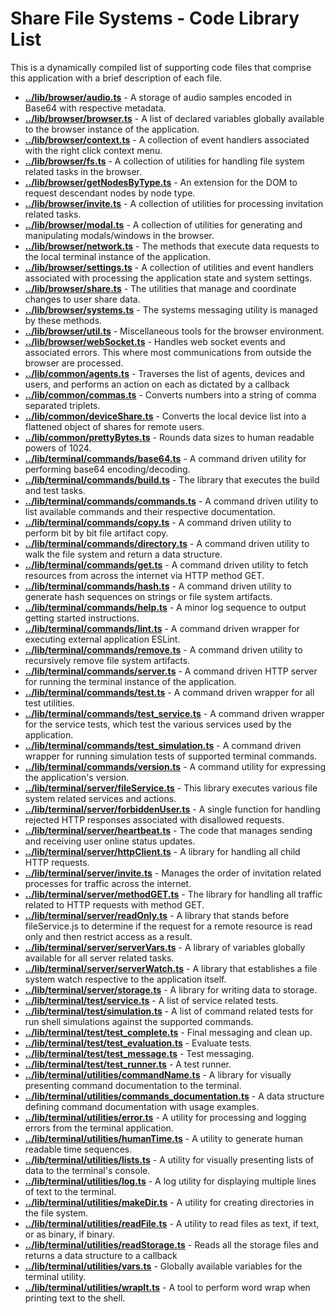 # Share File Systems - Code Library List
This is a dynamically compiled list of supporting code files that comprise this application with a brief description of each file.

* **[../lib/browser/audio.ts](../lib/browser/audio.ts)**                                                         - A storage of audio samples encoded in Base64 with respective metadata.
* **[../lib/browser/browser.ts](../lib/browser/browser.ts)**                                                     - A list of declared variables globally available to the browser instance of the application.
* **[../lib/browser/context.ts](../lib/browser/context.ts)**                                                     - A collection of event handlers associated with the right click context menu.
* **[../lib/browser/fs.ts](../lib/browser/fs.ts)**                                                               - A collection of utilities for handling file system related tasks in the browser.
* **[../lib/browser/getNodesByType.ts](../lib/browser/getNodesByType.ts)**                                       - An extension for the DOM to request descendant nodes by node type.
* **[../lib/browser/invite.ts](../lib/browser/invite.ts)**                                                       - A collection of utilities for processing invitation related tasks.
* **[../lib/browser/modal.ts](../lib/browser/modal.ts)**                                                         - A collection of utilities for generating and manipulating modals/windows in the browser.
* **[../lib/browser/network.ts](../lib/browser/network.ts)**                                                     - The methods that execute data requests to the local terminal instance of the application.
* **[../lib/browser/settings.ts](../lib/browser/settings.ts)**                                                   - A collection of utilities and event handlers associated with processing the application state and system settings.
* **[../lib/browser/share.ts](../lib/browser/share.ts)**                                                         - The utilities that manage and coordinate changes to user share data.
* **[../lib/browser/systems.ts](../lib/browser/systems.ts)**                                                     - The systems messaging utility is managed by these methods.
* **[../lib/browser/util.ts](../lib/browser/util.ts)**                                                           - Miscellaneous tools for the browser environment.
* **[../lib/browser/webSocket.ts](../lib/browser/webSocket.ts)**                                                 - Handles web socket events and associated errors. This where most communications from outside the browser are processed.
* **[../lib/common/agents.ts](../lib/common/agents.ts)**                                                         - Traverses the list of agents, devices and users, and performs an action on each as dictated by a callback
* **[../lib/common/commas.ts](../lib/common/commas.ts)**                                                         - Converts numbers into a string of comma separated triplets.
* **[../lib/common/deviceShare.ts](../lib/common/deviceShare.ts)**                                               - Converts the local device list into a flattened object of shares for remote users.
* **[../lib/common/prettyBytes.ts](../lib/common/prettyBytes.ts)**                                               - Rounds data sizes to human readable powers of 1024.
* **[../lib/terminal/commands/base64.ts](../lib/terminal/commands/base64.ts)**                                   - A command driven utility for performing base64 encoding/decoding.
* **[../lib/terminal/commands/build.ts](../lib/terminal/commands/build.ts)**                                     - The library that executes the build and test tasks.
* **[../lib/terminal/commands/commands.ts](../lib/terminal/commands/commands.ts)**                               - A command driven utility to list available commands and their respective documentation.
* **[../lib/terminal/commands/copy.ts](../lib/terminal/commands/copy.ts)**                                       - A command driven utility to perform bit by bit file artifact copy.
* **[../lib/terminal/commands/directory.ts](../lib/terminal/commands/directory.ts)**                             - A command driven utility to walk the file system and return a data structure.
* **[../lib/terminal/commands/get.ts](../lib/terminal/commands/get.ts)**                                         - A command driven utility to fetch resources from across the internet via HTTP method GET.
* **[../lib/terminal/commands/hash.ts](../lib/terminal/commands/hash.ts)**                                       - A command driven utility to generate hash sequences on strings or file system artifacts.
* **[../lib/terminal/commands/help.ts](../lib/terminal/commands/help.ts)**                                       - A minor log sequence to output getting started instructions.
* **[../lib/terminal/commands/lint.ts](../lib/terminal/commands/lint.ts)**                                       - A command driven wrapper for executing external application ESLint.
* **[../lib/terminal/commands/remove.ts](../lib/terminal/commands/remove.ts)**                                   - A command driven utility to recursively remove file system artifacts.
* **[../lib/terminal/commands/server.ts](../lib/terminal/commands/server.ts)**                                   - A command driven HTTP server for running the terminal instance of the application.
* **[../lib/terminal/commands/test.ts](../lib/terminal/commands/test.ts)**                                       - A command driven wrapper for all test utilities.
* **[../lib/terminal/commands/test_service.ts](../lib/terminal/commands/test_service.ts)**                       - A command driven wrapper for the service tests, which test the various services used by the application.
* **[../lib/terminal/commands/test_simulation.ts](../lib/terminal/commands/test_simulation.ts)**                 - A command driven wrapper for running simulation tests of supported terminal commands.
* **[../lib/terminal/commands/version.ts](../lib/terminal/commands/version.ts)**                                 - A command utility for expressing the application's version.
* **[../lib/terminal/server/fileService.ts](../lib/terminal/server/fileService.ts)**                             - This library executes various file system related services and actions.
* **[../lib/terminal/server/forbiddenUser.ts](../lib/terminal/server/forbiddenUser.ts)**                         - A single function for handling rejected HTTP responses associated with disallowed requests.
* **[../lib/terminal/server/heartbeat.ts](../lib/terminal/server/heartbeat.ts)**                                 - The code that manages sending and receiving user online status updates.
* **[../lib/terminal/server/httpClient.ts](../lib/terminal/server/httpClient.ts)**                               - A library for handling all child HTTP requests.
* **[../lib/terminal/server/invite.ts](../lib/terminal/server/invite.ts)**                                       - Manages the order of invitation related processes for traffic across the internet.
* **[../lib/terminal/server/methodGET.ts](../lib/terminal/server/methodGET.ts)**                                 - The library for handling all traffic related to HTTP requests with method GET.
* **[../lib/terminal/server/readOnly.ts](../lib/terminal/server/readOnly.ts)**                                   - A library that stands before fileService.js to determine if the request for a remote resource is read only and then restrict access as a result.
* **[../lib/terminal/server/serverVars.ts](../lib/terminal/server/serverVars.ts)**                               - A library of variables globally available for all server related tasks.
* **[../lib/terminal/server/serverWatch.ts](../lib/terminal/server/serverWatch.ts)**                             - A library that establishes a file system watch respective to the application itself.
* **[../lib/terminal/server/storage.ts](../lib/terminal/server/storage.ts)**                                     - A library for writing data to storage.
* **[../lib/terminal/test/service.ts](../lib/terminal/test/service.ts)**                                         - A list of service related tests.
* **[../lib/terminal/test/simulation.ts](../lib/terminal/test/simulation.ts)**                                   - A list of command related tests for run shell simulations against the supported commands.
* **[../lib/terminal/test/test_complete.ts](../lib/terminal/test/test_complete.ts)**                             - Final messaging and clean up.
* **[../lib/terminal/test/test_evaluation.ts](../lib/terminal/test/test_evaluation.ts)**                         - Evaluate tests.
* **[../lib/terminal/test/test_message.ts](../lib/terminal/test/test_message.ts)**                               - Test messaging.
* **[../lib/terminal/test/test_runner.ts](../lib/terminal/test/test_runner.ts)**                                 - A test runner.
* **[../lib/terminal/utilities/commandName.ts](../lib/terminal/utilities/commandName.ts)**                       - A library for visually presenting command documentation to the terminal.
* **[../lib/terminal/utilities/commands_documentation.ts](../lib/terminal/utilities/commands_documentation.ts)** - A data structure defining command documentation with usage examples.
* **[../lib/terminal/utilities/error.ts](../lib/terminal/utilities/error.ts)**                                   - A utility for processing and logging errors from the terminal application.
* **[../lib/terminal/utilities/humanTime.ts](../lib/terminal/utilities/humanTime.ts)**                           - A utility to generate human readable time sequences.
* **[../lib/terminal/utilities/lists.ts](../lib/terminal/utilities/lists.ts)**                                   - A utility for visually presenting lists of data to the terminal's console.
* **[../lib/terminal/utilities/log.ts](../lib/terminal/utilities/log.ts)**                                       - A log utility for displaying multiple lines of text to the terminal.
* **[../lib/terminal/utilities/makeDir.ts](../lib/terminal/utilities/makeDir.ts)**                               - A utility for creating directories in the file system.
* **[../lib/terminal/utilities/readFile.ts](../lib/terminal/utilities/readFile.ts)**                             - A utility to read files as text, if text, or as binary, if binary.
* **[../lib/terminal/utilities/readStorage.ts](../lib/terminal/utilities/readStorage.ts)**                       - Reads all the storage files and returns a data structure to a callback
* **[../lib/terminal/utilities/vars.ts](../lib/terminal/utilities/vars.ts)**                                     - Globally available variables for the terminal utility.
* **[../lib/terminal/utilities/wrapIt.ts](../lib/terminal/utilities/wrapIt.ts)**                                 - A tool to perform word wrap when printing text to the shell.
